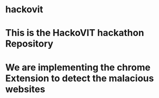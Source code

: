 # hackovit
<h1>This is the HackoVIT hackathon Repository<h1>
<p>We are implementing the chrome Extension to detect the malacious websites</p>
